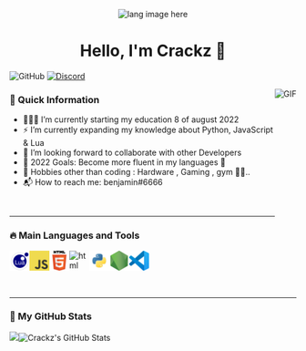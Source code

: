 <p align="center"><img width="30%" src="https://github.com/alansmathew/alansmathew/raw/master/lang.gif" alt="lang image here" /></p>
  
<p>
  <h1 align="center"><b>Hello, I'm Crackz 👋</b></h1>
</p>

![GitHub](https://komarev.com/ghpvc/?username=Cwackz&style=plastic)
[![Discord](https://dcbadge.vercel.app/api/shield/285132316509208577?style=plastic&logoColor=presence&theme=clean)](https://discord.com/users/285132316509208577)
<br>

<img align="right" height="270px" alt="GIF" src="https://cdn.dribbble.com/users/1059583/screenshots/4171367/coding-freak.gif" />

### 📘 Quick Information
- 👨🏽‍💻 I’m currently starting my education 8 of august 2022
- ⚡ I’m currently expanding my knowledge about Python, JavaScript & Lua
- 👯 I’m looking forward to collaborate with other Developers
- 🥅 2022 Goals: Become more fluent in my languages :eyes:
- 🎿 Hobbies other than coding : Hardware , Gaming , gym 🤔🤖.. 
- 📬 How to reach me: benjamin#6666

<br>


---
### 🔥 Main Languages and Tools 
<img align="left" alt="LUA" width="35px" src="https://raw.githubusercontent.com/github/explore/80688e429a7d4ef2fca1e82350fe8e3517d3494d/topics/lua/lua.png" />
<img align="left" alt="JavaScript" width="35px" src="https://raw.githubusercontent.com/github/explore/80688e429a7d4ef2fca1e82350fe8e3517d3494d/topics/javascript/javascript.png" />
<img align="left" alt="html" width="35px" src="https://raw.githubusercontent.com/github/explore/80688e429a7d4ef2fca1e82350fe8e3517d3494d/topics/html/html.png" />
<img align="left" alt="html" width="35px" src"https://raw.githubusercontent.com/github/explore/80688e429a7d4ef2fca1e82350fe8e3517d3494d/topics/css/css.png" />
<img align="left" alt="python" width="35px" src="https://raw.githubusercontent.com/github/explore/80688e429a7d4ef2fca1e82350fe8e3517d3494d/topics/python/python.png" />
<img align="left" alt="nodejs" width="35px" src="https://raw.githubusercontent.com/github/explore/80688e429a7d4ef2fca1e82350fe8e3517d3494d/topics/nodejs/nodejs.png" />
<img align="left" alt="Visual Studio Code" width="35px" src="https://raw.githubusercontent.com/github/explore/80688e429a7d4ef2fca1e82350fe8e3517d3494d/topics/visual-studio-code/visual-studio-code.png" />

<br>
<br>
<br>
<br>

---
### 🔴 My GitHub Stats



  <img align="left" src="https://github-readme-stats.vercel.app/api/top-langs/?username=Cwackz&show_icons=true&hide_border=true&theme=radical">
    <img align="center" src="https://github-readme-stats.vercel.app/api?username=Cwackz&show_icons=true&line_height=27&count_private=true&&theme=radical" alt="Crackz's GitHub Stats" />


</br></br></br></br></br>






